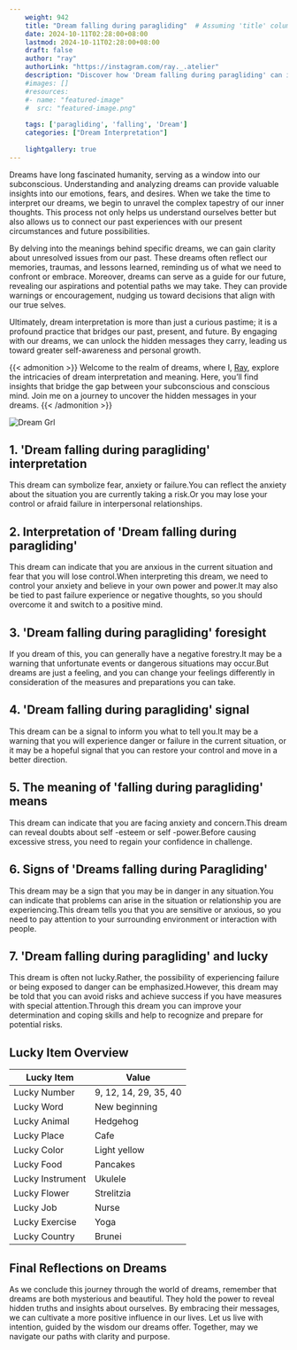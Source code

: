 ```yaml
---
    weight: 942
    title: "Dream falling during paragliding"  # Assuming 'title' column exists
    date: 2024-10-11T02:28:00+08:00
    lastmod: 2024-10-11T02:28:00+08:00
    draft: false
    author: "ray"
    authorLink: "https://instagram.com/ray._.atelier"
    description: "Discover how 'Dream falling during paragliding' can interpret your future and uncover its significant meanings in your life."
    #images: []
    #resources:
    #- name: "featured-image"
    #  src: "featured-image.png"
    
    tags: ['paragliding', 'falling', 'Dream']
    categories: ["Dream Interpretation"]
    
    lightgallery: true
---
```

    
Dreams have long fascinated humanity, serving as a window into our subconscious. Understanding and analyzing dreams can provide valuable insights into our emotions, fears, and desires. When we take the time to interpret our dreams, we begin to unravel the complex tapestry of our inner thoughts. This process not only helps us understand ourselves better but also allows us to connect our past experiences with our present circumstances and future possibilities.

By delving into the meanings behind specific dreams, we can gain clarity about unresolved issues from our past. These dreams often reflect our memories, traumas, and lessons learned, reminding us of what we need to confront or embrace. Moreover, dreams can serve as a guide for our future, revealing our aspirations and potential paths we may take. They can provide warnings or encouragement, nudging us toward decisions that align with our true selves.

Ultimately, dream interpretation is more than just a curious pastime; it is a profound practice that bridges our past, present, and future. By engaging with our dreams, we can unlock the hidden messages they carry, leading us toward greater self-awareness and personal growth.

{{< admonition >}}
Welcome to the realm of dreams, where I, [Ray](https://instagram.com/ray._.atelier), explore the intricacies of dream interpretation and meaning. Here, you’ll find insights that bridge the gap between your subconscious and conscious mind. Join me on a journey to uncover the hidden messages in your dreams.
{{< /admonition >}}

![Dream Grl](https://cdn.pixabay.com/photo/2017/11/02/03/35/gothic-2910057_1280.jpg "Dream Grl")

## 1. 'Dream falling during paragliding' interpretation
This dream can symbolize fear, anxiety or failure.You can reflect the anxiety about the situation you are currently taking a risk.Or you may lose your control or afraid failure in interpersonal relationships.

## 2. Interpretation of 'Dream falling during paragliding'
This dream can indicate that you are anxious in the current situation and fear that you will lose control.When interpreting this dream, we need to control your anxiety and believe in your own power and power.It may also be tied to past failure experience or negative thoughts, so you should overcome it and switch to a positive mind.

## 3. 'Dream falling during paragliding' foresight
If you dream of this, you can generally have a negative forestry.It may be a warning that unfortunate events or dangerous situations may occur.But dreams are just a feeling, and you can change your feelings differently in consideration of the measures and preparations you can take.

## 4. 'Dream falling during paragliding' signal
This dream can be a signal to inform you what to tell you.It may be a warning that you will experience danger or failure in the current situation, or it may be a hopeful signal that you can restore your control and move in a better direction.

## 5. The meaning of 'falling during paragliding' means
This dream can indicate that you are facing anxiety and concern.This dream can reveal doubts about self -esteem or self -power.Before causing excessive stress, you need to regain your confidence in challenge.

## 6. Signs of 'Dreams falling during Paragliding'
This dream may be a sign that you may be in danger in any situation.You can indicate that problems can arise in the situation or relationship you are experiencing.This dream tells you that you are sensitive or anxious, so you need to pay attention to your surrounding environment or interaction with people.

## 7. 'Dream falling during paragliding' and lucky
This dream is often not lucky.Rather, the possibility of experiencing failure or being exposed to danger can be emphasized.However, this dream may be told that you can avoid risks and achieve success if you have measures with special attention.Through this dream you can improve your determination and coping skills and help to recognize and prepare for potential risks.

## Lucky Item Overview
| Lucky Item          | Value              |
|---------------|--------------------|
| Lucky Number        | 9, 12, 14, 29, 35, 40  |
| Lucky Word          | New beginning |
| Lucky Animal        | Hedgehog |
| Lucky Place         | Cafe     |
| Lucky Color         | Light yellow     |
| Lucky Food          | Pancakes      |
| Lucky Instrument    | Ukulele |
| Lucky Flower        | Strelitzia    |
| Lucky Job           | Nurse       |
| Lucky Exercise      | Yoga  |
| Lucky Country       | Brunei    |


##  Final Reflections on Dreams

As we conclude this journey through the world of dreams, remember that dreams are both mysterious and beautiful. They hold the power to reveal hidden truths and insights about ourselves. By embracing their messages, we can cultivate a more positive influence in our lives. Let us live with intention, guided by the wisdom our dreams offer. Together, may we navigate our paths with clarity and purpose.
